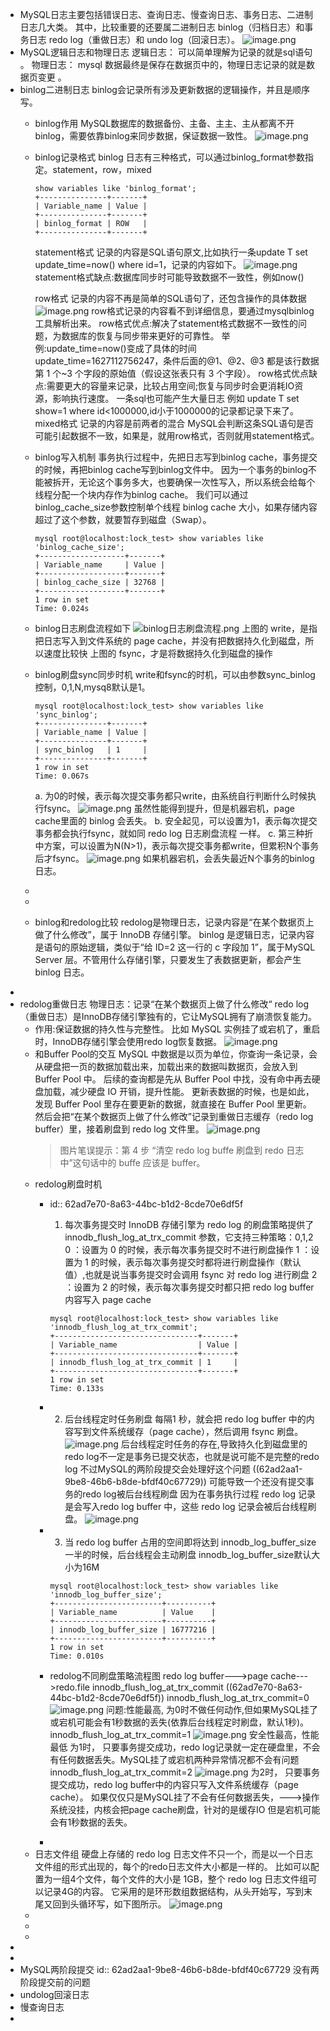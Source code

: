 - MySQL日志主要包括错误日志、查询日志、慢查询日志、事务日志、二进制日志几大类。
  其中，比较重要的还要属二进制日志 binlog（归档日志）和事务日志 redo log（重做日志）和 undo log（回滚日志）。
  ![image.png](../assets/image_1655515764255_0.png)
- MySQL逻辑日志和物理日志
  逻辑日志： 可以简单理解为记录的就是sql语句 。
  物理日志： mysql 数据最终是保存在数据页中的，物理日志记录的就是数据页变更 。
- binlog二进制日志
  binlog会记录所有涉及更新数据的逻辑操作，并且是顺序写。
	- binlog作用
	  MySQL数据库的数据备份、主备、主主、主从都离不开binlog，需要依靠binlog来同步数据，保证数据一致性。
	  ![image.png](../assets/image_1655516219834_0.png)
	- binlog记录格式
	  binlog 日志有三种格式，可以通过binlog_format参数指定。statement，row，mixed
	  ```
	  show variables like 'binlog_format';
	  +---------------+-------+
	  | Variable_name | Value |
	  +---------------+-------+
	  | binlog_format | ROW   |
	  +---------------+-------+
	  ```
	  statement格式
	  记录的内容是SQL语句原文,比如执行一条update T set update_time=now() where id=1，记录的内容如下。
	  ![image.png](../assets/image_1655516461053_0.png) 
	  statement格式缺点:数据库同步时可能导致数据不一致性，例如now()
	  
	  row格式
	  记录的内容不再是简单的SQL语句了，还包含操作的具体数据
	  ![image.png](../assets/image_1655516800445_0.png) 
	  row格式记录的内容看不到详细信息，要通过mysqlbinlog工具解析出来。
	  row格式优点:解决了statement格式数据不一致性的问题，为数据库的恢复与同步带来更好的可靠性。
	  举例:update_time=now()变成了具体的时间update_time=1627112756247，条件后面的@1、@2、@3 都是该行数据第 1 个~3 个字段的原始值（假设这张表只有 3 个字段）。
	  row格式优点缺点:需要更大的容量来记录，比较占用空间;恢复与同步时会更消耗IO资源，影响执行速度。
	  一条sql也可能产生大量日志
	  例如 update T set show=1 where id<1000000,id小于1000000的记录都记录下来了。
	  mixed格式
	  记录的内容是前两者的混合
	  MySQL会判断这条SQL语句是否可能引起数据不一致，如果是，就用row格式，否则就用statement格式。
	- binlog写入机制
	  事务执行过程中，先把日志写到binlog cache，事务提交的时候，再把binlog cache写到binlog文件中。
	  因为一个事务的binlog不能被拆开，无论这个事务多大，也要确保一次性写入，所以系统会给每个线程分配一个块内存作为binlog cache。
	  我们可以通过binlog_cache_size参数控制单个线程 binlog cache 大小，如果存储内容超过了这个参数，就要暂存到磁盘（Swap）。
	  ```
	  mysql root@localhost:lock_test> show variables like 'binlog_cache_size';
	  +-------------------+-------+
	  | Variable_name     | Value |
	  +-------------------+-------+
	  | binlog_cache_size | 32768 |
	  +-------------------+-------+
	  1 row in set
	  Time: 0.024s
	  ```
	- binlog日志刷盘流程如下
	  ![binlog日志刷盘流程.png](../assets/image_1655518970381_0.png) 
	  上图的 write，是指把日志写入到文件系统的 page cache，并没有把数据持久化到磁盘，所以速度比较快
	  上图的 fsync，才是将数据持久化到磁盘的操作
	- binlog刷盘sync同步时机
	  write和fsync的时机，可以由参数sync_binlog控制，0,1,N,mysq8默认是1。
	  ```
	  mysql root@localhost:lock_test> show variables like 'sync_binlog';
	  +---------------+-------+
	  | Variable_name | Value |
	  +---------------+-------+
	  | sync_binlog   | 1     |
	  +---------------+-------+
	  1 row in set
	  Time: 0.067s
	  ```
	  a. 为0的时候，表示每次提交事务都只write，由系统自行判断什么时候执行fsync。
	  ![image.png](../assets/image_1655519475620_0.png)
	  虽然性能得到提升，但是机器宕机，page cache里面的 binlog 会丢失。
	  b. 安全起见，可以设置为1，表示每次提交事务都会执行fsync，就如同 redo log 日志刷盘流程 一样。
	  c. 第三种折中方案，可以设置为N(N>1)，表示每次提交事务都write，但累积N个事务后才fsync。
	  ![image.png](../assets/image_1655519680853_0.png)
	  如果机器宕机，会丢失最近N个事务的binlog日志。
	-
	-
	- binlog和redolog比较
	  redolog是物理日志，记录内容是“在某个数据页上做了什么修改”，属于 InnoDB 存储引擎。
	   binlog 是逻辑日志，记录内容是语句的原始逻辑，类似于“给 ID=2 这一行的 c 字段加 1”，属于MySQL Server 层。不管用什么存储引擎，只要发生了表数据更新，都会产生 binlog 日志。
-
- redolog重做日志
  物理日志：记录“在某个数据页上做了什么修改“
  redo log（重做日志）是InnoDB存储引擎独有的，它让MySQL拥有了崩溃恢复能力。
	- 作用:保证数据的持久性与完整性。
	  比如 MySQL 实例挂了或宕机了，重启时，InnoDB存储引擎会使用redo log恢复数据。
	  ![image.png](../assets/image_1655522731742_0.png)
	- 和Buffer Pool的交互
	  MySQL 中数据是以页为单位，你查询一条记录，会从硬盘把一页的数据加载出来，加载出来的数据叫数据页，会放入到 Buffer Pool 中。
	  后续的查询都是先从 Buffer Pool 中找，没有命中再去硬盘加载，减少硬盘 IO 开销，提升性能。
	  更新表数据的时候，也是如此，发现 Buffer Pool 里存在要更新的数据，就直接在 Buffer Pool 里更新。
	  然后会把“在某个数据页上做了什么修改”记录到重做日志缓存（redo log buffer）里，接着刷盘到 redo log 文件里。
	  ![image.png](../assets/image_1655523287327_0.png)
	  >图片笔误提示：第 4 步 “清空 redo log buffe 刷盘到 redo 日志中”这句话中的 buffe 应该是 buffer。
	- redolog刷盘时机
		- id:: 62ad7e70-8a63-44bc-b1d2-8cde70e6df5f
		  1. 每次事务提交时
		  InnoDB 存储引擎为 redo log 的刷盘策略提供了 innodb_flush_log_at_trx_commit 参数，它支持三种策略：0,1,2
		  0 ：设置为 0 的时候，表示每次事务提交时不进行刷盘操作
		  1 ：设置为 1 的时候，表示每次事务提交时都将进行刷盘操作（默认值）,也就是说当事务提交时会调用 fsync 对 redo log 进行刷盘
		  2 ：设置为 2 的时候，表示每次事务提交时都只把 redo log buffer 内容写入 page cache
		  
		  
		  ```
		  mysql root@localhost:lock_test> show variables like 'innodb_flush_log_at_trx_commit';
		  +--------------------------------+-------+
		  | Variable_name                  | Value |
		  +--------------------------------+-------+
		  | innodb_flush_log_at_trx_commit | 1     |
		  +--------------------------------+-------+
		  1 row in set
		  Time: 0.133s
		  ```
		- 2. 后台线程定时任务刷盘
		  每隔1 秒，就会把 redo log buffer 中的内容写到文件系统缓存（page cache），然后调用 fsync 刷盘。
		  ![image.png](../assets/image_1655537222272_0.png)
		  后台线程定时任务的存在,导致持久化到磁盘里的redo log不一定是事务已提交状态，也就是说可能不是完整的redo log
		  不过MySQL的两阶段提交会处理好这个问题 ((62ad2aa1-9be8-46b6-b8de-bfdf40c67729)) 
		  可能导致一个还没有提交事务的redo log被后台线程刷盘
		  因为在事务执行过程 redo log 记录是会写入redo log buffer 中，这些 redo log 记录会被后台线程刷盘。
		  ![image.png](../assets/image_1655537358382_0.png)
		- 3. 当 redo log buffer 占用的空间即将达到 innodb_log_buffer_size 一半的时候，后台线程会主动刷盘
		  innodb_log_buffer_size默认大小为16M
		  ```
		  mysql root@localhost:lock_test> show variables like 'innodb_log_buffer_size';
		  +------------------------+----------+
		  | Variable_name          | Value    |
		  +------------------------+----------+
		  | innodb_log_buffer_size | 16777216 |
		  +------------------------+----------+
		  1 row in set
		  Time: 0.010s
		  ```
		- redolog不同刷盘策略流程图
		  redo log buffer--->page cache--->redo.file
		  innodb_flush_log_at_trx_commit
		  ((62ad7e70-8a63-44bc-b1d2-8cde70e6df5f))
		  innodb_flush_log_at_trx_commit=0
		  ![image.png](../assets/image_1655537895300_0.png)
		  问题:性能最高,
		  为0时不做任何动作,但如果MySQL挂了或宕机可能会有1秒数据的丢失(依靠后台线程定时刷盘，默认1秒)。
		  innodb_flush_log_at_trx_commit=1
		  ![image.png](../assets/image_1655538158372_0.png) 
		  安全性最高，性能最低
		  为1时， 只要事务提交成功，redo log记录就一定在硬盘里，不会有任何数据丢失。MySQL挂了或宕机两种异常情况都不会有问题
		  innodb_flush_log_at_trx_commit=2
		  ![image.png](../assets/image_1655538342250_0.png)
		  为2时， 只要事务提交成功，redo log buffer中的内容只写入文件系统缓存（page cache）。
		  如果仅仅只是MySQL挂了不会有任何数据丢失，--->操作系统没挂，内核会把page cache刷盘，针对的是缓存IO
		  但是宕机可能会有1秒数据的丢失。
		-
	- 日志文件组
	  硬盘上存储的 redo log 日志文件不只一个，而是以一个日志文件组的形式出现的，每个的redo日志文件大小都是一样的。
	  比如可以配置为一组4个文件，每个文件的大小是 1GB，整个 redo log 日志文件组可以记录4G的内容。
	  它采用的是环形数组数据结构，从头开始写，写到末尾又回到头循环写，如下图所示。
	  ![image.png](../assets/image_1655539955885_0.png)
	-
	-
	-
-
-
- MySQL两阶段提交
  id:: 62ad2aa1-9be8-46b6-b8de-bfdf40c67729
  没有两阶段提交前的问题
- undolog回滚日志
- 慢查询日志
-
